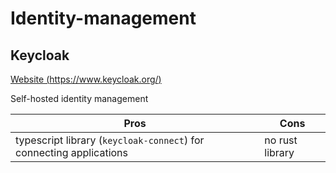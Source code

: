 # Identity-management

## Keycloak

[Website (https://www.keycloak.org/)](https://www.keycloak.org/)

Self-hosted identity management

| Pros                                                                | Cons            |
| ------------------------------------------------------------------- | --------------- |
| typescript library (`keycloak-connect`) for connecting applications | no rust library |
